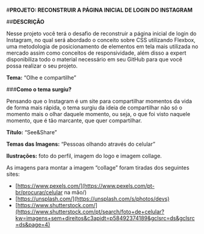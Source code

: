 #**PROJETO: RECONSTRUIR A PÁGINA INICIAL DE LOGIN DO INSTAGRAM**

 

##**DESCRIÇÃO**

Nesse projeto você terá o desafio de reconstruir a página inicial de login do Instagram, no qual será abordado o conceito sobre CSS utilizando Flexbox, uma metodologia de posicionamento de elementos em tela mais utilizada no mercado assim como conceitos de responsividade, além disso a expert disponibiliza todo o material necessário em seu GitHub para que você possa realizar o seu projeto.

**Tema:** “Olhe e compartilhe”

###**Como o tema surgiu?**

Pensando que o Instagram é um site para compartilhar momentos da vida de  forma mais rápida, o tema surgiu da ideia de compartilhar não só o momento mais o olhar daquele momento, ou seja, o que foi visto naquele momento, que é tão marcante, que quer compartilhar.

**Título:** “See&Share”

**Temas das Imagens:** “Pessoas olhando através do celular”

**Ilustrações:** foto do perfil, imagem do logo e imagem collage.

As imagens para montar a imagem “collage” foram tiradas dos seguintes sites:

- [https://www.pexels.com/](https://www.pexels.com/pt-br/procurar/celular na mão/) 
- [https://unsplash.com/](https://unsplash.com/s/photos/devs) 
- [https://www.shutterstock.com/](https://www.shutterstock.com/pt/search/foto+de+celular?kw=imagens+sem+direitos&c3apidt=p58492374189&gclsrc=ds&gclsrc=ds&page=4) 


